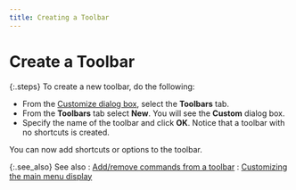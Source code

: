 ```yaml
---
title: Creating a Toolbar
---
```


# Create a Toolbar


{:.steps}
To create a new toolbar, do the following:

- From the [Customize dialog box]({{site.wwe_baseurl}}/misc/customize_dialog_box.html), select the **Toolbars** tab.
- From the **Toolbars** tab select **New**.  You will see the **Custom** dialog  box.
- Specify the  name of the toolbar and click **OK**.  Notice that a toolbar with no shortcuts is created.



You can now add shortcuts or options to the toolbar.


{:.see_also}
See also
: [Add/remove  commands from a toolbar]({{site.wwe_baseurl}}/everest-client/customize-menu/add_remove_commands_from_a_toolbar.html)
: [Customizing  the main menu display]({{site.wwe_baseurl}}/everest-client/customize-menu/customizing_the_display_of_main_menu.html)
